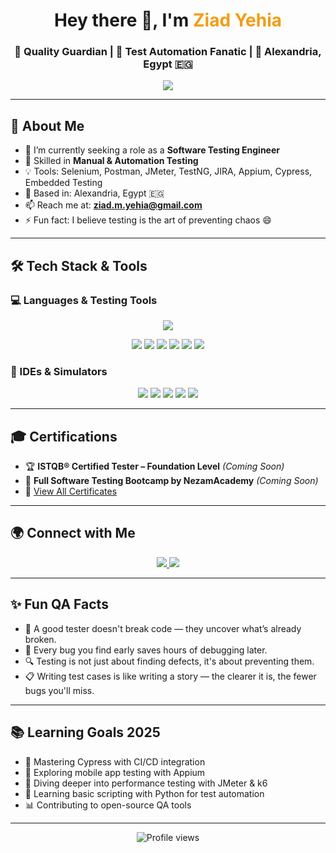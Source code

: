 <h1 align="center">Hey there 👋, I'm <span style="color:#f39c12;">Ziad Yehia</span></h1>
<h3 align="center">
  🧪 <b>Quality Guardian</b> | 🚀 Test Automation Fanatic | 📍 Alexandria, Egypt 🇪🇬
</h3>

<p align="center">
  <img src="https://readme-typing-svg.demolab.com?font=Fira+Code&weight=600&size=20&duration=2500&pause=1000&color=F78C6C&center=true&vCenter=true&multiline=true&width=800&height=140&lines=🧪+Breaking+Things+So+They+Don’t+Break+in+Production;🚀+Turning+Bugs+into+Features+Since+Day+One;💡+Sharpening+My+Automation+Katana;🎯+Obsessed+with+Quality+and+Details" />
</p>

---

## 🌟 About Me

- 🔭 I’m currently seeking a role as a **Software Testing Engineer**
- 🧪 Skilled in **Manual & Automation Testing**
- 💡 Tools: Selenium, Postman, JMeter, TestNG, JIRA, Appium, Cypress, Embedded Testing
- 📍 Based in: Alexandria, Egypt 🇪🇬
- 📫 Reach me at: **ziad.m.yehia@gmail.com**
- ⚡ Fun fact: I believe testing is the art of preventing chaos 😄

---

## 🛠️ Tech Stack & Tools

### 💻 Languages & Testing Tools
<p align="center">
  <img src="https://skillicons.dev/icons?i=python,c,java,selenium,postman,git,github,vscode&perline=9" />
</p>

<p align="center">
  <img src="https://img.shields.io/badge/JIRA-0052CC?style=for-the-badge&logo=jira&logoColor=white" />
  <img src="https://img.shields.io/badge/TestNG-F36C3D?style=for-the-badge&logo=testing-library&logoColor=white" />
  <img src="https://img.shields.io/badge/JMeter-D22128?style=for-the-badge&logo=apache&logoColor=white" />
  <img src="https://img.shields.io/badge/Appium-472B98?style=for-the-badge&logo=appium&logoColor=white" />
  <img src="https://img.shields.io/badge/Cypress-17202C?style=for-the-badge&logo=cypress&logoColor=white" />
  <img src="https://img.shields.io/badge/Embedded%20AVR-blue?style=for-the-badge&logo=atmel&logoColor=white" />
</p>

### 🧰 IDEs & Simulators
<p align="center">
  <img src="https://img.shields.io/badge/Eclipse-2C2255?style=for-the-badge&logo=eclipse&logoColor=white" />
  <img src="https://img.shields.io/badge/CodeBlocks-000000?style=for-the-badge&logo=codeblocks&logoColor=white" />
  <img src="https://img.shields.io/badge/IntelliJ%20IDEA-000000?style=for-the-badge&logo=intellijidea&logoColor=white" />
  <img src="https://img.shields.io/badge/VS%20Code-007ACC?style=for-the-badge&logo=visualstudiocode&logoColor=white" />
  <img src="https://img.shields.io/badge/Proteus%208-2E8B57?style=for-the-badge&logo=proteus&logoColor=white" />
</p>

---
<!--
## 📈 GitHub Stats

<table align="center">
  <tr>
    <td>
      <img src="https://github-readme-stats.vercel.app/api?username=ZiadYehia&show_icons=true&theme=tokyonight&count_private=true&custom_title=Ziad%20Yehia's%20GitHub%20Stats" height="220" />
    </td>
    <td>
      <img src="https://github-readme-streak-stats.herokuapp.com/?user=ZiadYehia&theme=tokyonight&hide_border=false" height="220" />
    </td>
  </tr>
</table>

---

## 📈 Activity Graph

<p align="center">
  <img src="https://github-readme-activity-graph.vercel.app/graph?username=ZiadYehia&theme=tokyo-night&area=true&custom_title=Ziad%20Yehia's%20Activity%20Graph" />
</p>

---

## 🏅 GitHub Trophies

<p align="center">
  <img src="https://github-profile-trophy.vercel.app/?username=ZiadYehia&theme=onedark&no-frame=true&row=1&column=6" />
</p>

---

## 🚀 Featured Projects

| Project | Description | Tools |
|--------|-------------|--------|
| [Testify](https://github.com/ZiadYehia/testify) | Automation test suite demo | Selenium, TestNG |
| [BugBuster](https://github.com/ZiadYehia/bugbuster) | Bug tracker and logger | Postman, JIRA |

---
-->
## 🎓 Certifications

- 🏆 **ISTQB® Certified Tester – Foundation Level** *(Coming Soon)*
- 🧠 **Full Software Testing Bootcamp by NezamAcademy** *(Coming Soon)*
- 📁 [View All Certificates](https://drive.google.com/drive/u/0/folders/1G5jK_XNigCxaZj7JMloQHlTwa1VgbfK5)

---

## 🌍 Connect with Me

<p align="center">
  <a href="https://www.linkedin.com/in/ziadmohamedyehia/">
    <img src="https://img.shields.io/badge/LinkedIn-Ziad%20Yehia-0A66C2?style=for-the-badge&logo=linkedin&logoColor=white" />
  </a>
  <a href="mailto:ziad.m.yehia@gmail.com">
    <img src="https://img.shields.io/badge/Gmail-ziad.m.yehia%40gmail.com-D14836?style=for-the-badge&logo=gmail&logoColor=white" />
  </a>

</p>

---

## ✨ Fun QA Facts

- 🧠 A good tester doesn't break code — they uncover what’s already broken.
- 🐞 Every bug you find early saves hours of debugging later.
- 🔍 Testing is not just about finding defects, it's about preventing them.
- 📋 Writing test cases is like writing a story — the clearer it is, the fewer bugs you'll miss.

---

## 📚 Learning Goals 2025

- 🔧 Mastering Cypress with CI/CD integration
- 📱 Exploring mobile app testing with Appium
- 🧠 Diving deeper into performance testing with JMeter & k6
- 🤖 Learning basic scripting with Python for test automation
- 📊 Contributing to open-source QA tools

---

<p align="center">
  <img src="https://komarev.com/ghpvc/?username=ZiadYehia&style=flat-square&color=blue" alt="Profile views" />
</p>


